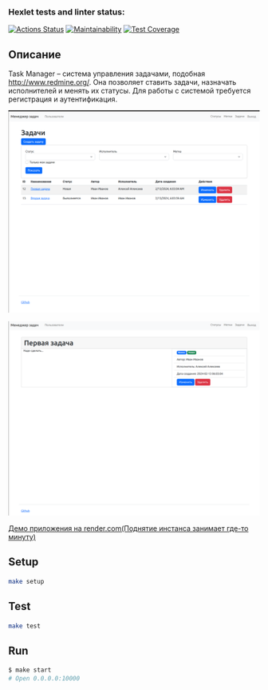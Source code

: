 ### Hexlet tests and linter status:

[![Actions Status](https://github.com/NairiGy/backend-project-6/actions/workflows/hexlet-check.yml/badge.svg)](https://github.com/NairiGy/backend-project-6/actions)
[![Maintainability](https://api.codeclimate.com/v1/badges/bcb937aca47dc94b0fc9/maintainability)](https://codeclimate.com/github/NairiGy/backend-project-6/maintainability)
[![Test Coverage](https://api.codeclimate.com/v1/badges/bcb937aca47dc94b0fc9/test_coverage)](https://codeclimate.com/github/NairiGy/backend-project-6/test_coverage)

## Описание

Task Manager – система управления задачами, подобная http://www.redmine.org/. Она позволяет ставить задачи, назначать исполнителей и менять их статусы. Для работы с системой требуется регистрация и аутентификация.

![Экран управления задачами](https://github.com/NairiGy/backend-project-6/blob/main/readme/task-manager.png?raw=true)

![Карточка задачи](https://github.com/NairiGy/backend-project-6/blob/main/readme/Screenshot.png?raw=true)

[Демо приложения на render.com(Поднятие инстанса занимает где-то минуту)](https://fastify-3ddj.onrender.com)

## Setup

```bash
make setup
```

## Test

```bash
make test
```

## Run

```bash
$ make start
# Open 0.0.0.0:10000
```
